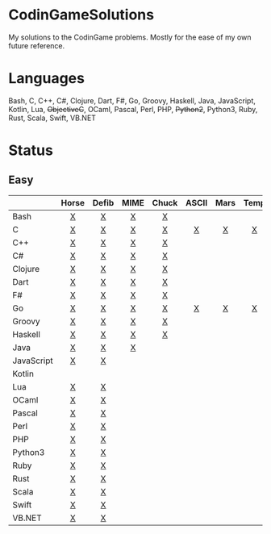 # CodinGameSolutions
My solutions to the CodinGame problems. Mostly for the ease of my own future reference.

# Languages
Bash, C, C++, C#, Clojure, Dart, F#, Go, Groovy, Haskell, Java, JavaScript, Kotlin, Lua, ~~ObjectiveC~~, OCaml, Pascal, Perl, PHP, ~~Python2~~, Python3, Ruby, Rust, Scala, Swift, VB.NET

# Status
## Easy

|            | Horse   | Defib   | MIME    | Chuck  | ASCII  | Mars   | Temp   | Thor   | Descent | Onboard |
| ---------- |:-------:|:-------:|:-------:|:------:|:------:|:------:|:------:|:------:|:-------:|:-------:|
| Bash       | [X][1]  | [X][2]  | [X][3]  | [X][4] |        |        |        |        |         |         |
| C          | [X][11] | [X][12] | [X][13] | [X][14]| [X][15]| [X][16]| [X][17]| [X][18]| [X][19] | [X][20] |
| C++        | [X][21] | [X][22] | [X][23] | [X][24]|        |        |        |        |         |         |
| C#         | [X][31] | [X][32] | [X][33] | [X][34]|        |        |        |        |         |         |
| Clojure    | [X][41] | [X][42] | [X][43] | [X][44]|        |        |        |        |         |         |
| Dart       | [X][51] | [X][52] | [X][53] | [X][54]|        |        |        |        |         |         |
| F#         | [X][61] | [X][62] | [X][63] | [X][64]|        |        |        |        |         |         |
| Go         | [X][71] | [X][72] | [X][73] | [X][74]| [X][75]| [X][76]| [X][77]| [X][78]| [X][79] | [X][80] |
| Groovy     | [X][81] | [X][82] | [X][83] | [X][84]|        |        |        |        |         |         |
| Haskell    | [X][91] | [X][92] | [X][93] | [X][94]|        |        |        |        |         |         |
| Java       | [X][101]| [X][102]| [X][103]|        |        |        |        |        |         |         |
| JavaScript | [X][111]| [X][112]|         |        |        |        |        |        |         |         |
| Kotlin     |         |         |         |        |        |        |        |        |         |         |
| Lua        | [X][131]| [X][132]|         |        |        |        |        |        |         |         |
| OCaml      | [X][141]| [X][142]|         |        |        |        |        |        |         |         |
| Pascal     | [X][151]| [X][152]|         |        |        |        |        |        |         |         |
| Perl       | [X][161]| [X][162]|         |        |        |        |        |        |         |         |
| PHP        | [X][171]| [X][172]|         |        |        |        |        |        |         |         |
| Python3    | [X][181]| [X][182]|         |        |        |        |        |        |         |         |
| Ruby       | [X][191]| [X][192]|         |        |        |        |        |        |         |         |
| Rust       | [X][201]| [X][202]|         |        |        |        |        |        |         |         |
| Scala      | [X][211]| [X][212]|         |        |        |        |        |        |         |         |
| Swift      | [X][221]| [X][222]|         |        |        |        |        |        |         |         |
| VB.NET     | [X][231]| [X][232]|         |        |        |        |        |        |         |         |

[1]: Easy/Horse-racing%20Duals/main.bash
[2]: Easy/Defibrillators/main.bash
[3]: Easy/MIME%20Type/main.bash
[4]: Easy/Chuck%20Norris/main.bash

[11]: Easy/Horse-racing%20Duals/main.c
[12]: Easy/Defibrillators/main.c
[13]: Easy/MIME%20Type/main.c
[14]: Easy/Chuck%20Norris/main.c
[15]: Easy/ASCII%20Art/main.c
[16]: Easy/Mars%20Lander/main.c
[17]: Easy/Temperatures/main.c
[18]: Easy/Power%20of%20Thor/main.c
[19]: Easy/The%20Descent/main.c
[20]: Easy/Onboarding/main.c

[21]: Easy/Horse-racing%20Duals/main.cpp
[22]: Easy/Defibrillators/main.cpp
[23]: Easy/MIME%20Type/main.cpp
[24]: Easy/Chuck%20Norris/main.cpp

[31]: Easy/Horse-racing%20Duals/main.cs
[32]: Easy/Defibrillators/main.cs
[33]: Easy/MIME%20Type/main.cs
[34]: Easy/Chuck%20Norris/main.cs

[41]: Easy/Horse-racing%20Duals/main.clj
[42]: Easy/Defibrillators/main.clj
[43]: Easy/MIME%20Type/main.clj
[44]: Easy/Chuck%20Norris/main.clj

[51]: Easy/Horse-racing%20Duals/main.dart
[52]: Easy/Defibrillators/main.dart
[53]: Easy/MIME%20Type/main.dart
[54]: Easy/Chuck%20Norris/main.dart

[61]: Easy/Horse-racing%20Duals/main.fs
[62]: Easy/Defibrillators/main.fs
[63]: Easy/MIME%20Type/main.fs
[64]: Easy/Chuck%20Norris/main.fs

[71]: Easy/Horse-racing%20Duals/main.go
[72]: Easy/Defibrillators/main.go
[73]: Easy/MIME%20Type/main.go
[74]: Easy/Chuck%20Norris/main.go
[75]: Easy/ASCII%20Art/main.go
[76]: Easy/Mars%20Lander/main.go
[77]: Easy/Temperatures/main.go
[78]: Easy/Power%20of%20Thor/main.go
[79]: Easy/The%20Descent/main.go
[80]: Easy/Onboarding/main.go

[81]: Easy/Horse-racing%20Duals/main.groovy
[82]: Easy/Defibrillators/main.groovy
[83]: Easy/MIME%20Type/main.groovy
[84]: Easy/Chuck%20Norris/main.groovy

[91]: Easy/Horse-racing%20Duals/main.hs
[92]: Easy/Defibrillators/main.hs
[93]: Easy/MIME%20Type/main.hs
[94]: Easy/Chuck%20Norris/main.hs

[101]: Easy/Horse-racing%20Duals/main.java
[102]: Easy/Defibrillators/main.java
[103]: Easy/MIME%20Type/main.java

[111]: Easy/Horse-racing%20Duals/main.js
[112]: Easy/Defibrillators/main.js

[131]: Easy/Horse-racing%20Duals/main.lua
[132]: Easy/Defibrillators/main.lua

[141]: Easy/Horse-racing%20Duals/main.ml
[142]: Easy/Defibrillators/main.ml

[151]: Easy/Horse-racing%20Duals/main.pas
[152]: Easy/Defibrillators/main.pas

[161]: Easy/Horse-racing%20Duals/main.pl
[162]: Easy/Defibrillators/main.pl

[171]: Easy/Horse-racing%20Duals/main.php
[172]: Easy/Defibrillators/main.php

[181]: Easy/Horse-racing%20Duals/main.py
[182]: Easy/Defibrillators/main.py

[191]: Easy/Horse-racing%20Duals/main.rb
[192]: Easy/Defibrillators/main.rb

[201]: Easy/Horse-racing%20Duals/main.rs
[202]: Easy/Defibrillators/main.rs

[211]: Easy/Horse-racing%20Duals/main.sc
[212]: Easy/Defibrillators/main.sc

[221]: Easy/Horse-racing%20Duals/main.swift
[222]: Easy/Defibrillators/main.swift

[231]: Easy/Horse-racing%20Duals/main.vb
[232]: Easy/Defibrillators/main.vb
